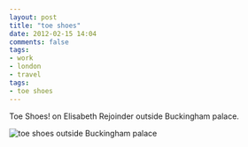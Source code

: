 ```yaml
---
layout: post
title: "toe shoes"
date: 2012-02-15 14:04
comments: false
tags:
- work
- london
- travel
tags:
- toe shoes
---
```

Toe Shoes! on Elisabeth Rejoinder outside Buckingham palace.

![toe shoes outside Buckingham palace](http://media.eick.us/media/photographs/2012/2012-02-12/London-63.jpg)

